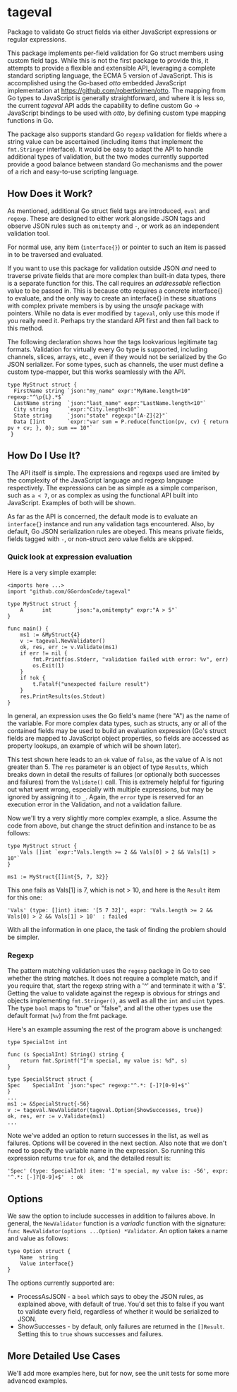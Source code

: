 # tageval
Package to validate Go struct fields via either JavaScript expressions or regular expressions.

This package implements per-field validation for Go struct members using custom field tags.  While this is not the first package to provide this, it attempts to provide a flexible and extensible API, leveraging a complete standard scripting language, the ECMA 5 version of JavaScript.  This is accomplished using the Go-based _otto_ embedded JavaScript implementation at <https://github.com/robertkrimen/otto>.  The mapping from Go types to JavaScript is generally straightforward, and where it is less so, the current _tageval_ API adds the capability to define custom Go -> JavaScript bindings to be used with _otto_, by defining custom type mapping functions in Go.

The package also supports standard Go `regexp` validation for fields where a string value can be ascertained (including items that implement the `fmt.Stringer` interface).  It would be easy to adapt the API to handle additional types of validation, but the two modes currently supported provide a good balance between standard Go mechanisms and the power of a rich and easy-to-use scripting language.

## How Does it Work?
As mentioned, additional Go struct field tags are introduced, `eval` and `regexp`.  These are designed to either work alongside JSON tags and observe JSON rules such as `omitempty` and `-`, or work as an independent validation tool.

For normal use, any item (`interface{}`) or pointer to such an item is passed in to be traversed and evaluated.

If you want to use this package for validation outside JSON *and* need to traverse private fields that are more complex than built-in data types, there is a separate function for this.  The call requires an _addressable_ reflection value to be passed in.  This is because otto requires a concrete interface{} to evaluate, and the only way to create an interface{} in these situations with complex private members is by using the _unsafe_ package with pointers.  While no data is ever modified by `tageval`, only use this mode if you really need it.  Perhaps try the standard API first and then fall back to this method.

The following declaration shows how the tags lookvarious legitimate tag formats.  Validation for virtually every Go type is supported, including channels, slices, arrays, etc., even if they would not be serialized by the Go JSON serializer.  For some types, such as channels, the user must define a custom type-mapper, but this works seamlessly with the API.

```
type MyStruct struct {
  FirstName string `json:"my_name" expr:"MyName.length<10" regexp:"^\p{L}.*$`
  LastName string  `json:"last_name" expr:"LastName.length<10"`
  City string      `expr:"City.length<10"`
  State string     `json:"state" regexp:"[A-Z]{2}"`
  Data []int       `expr:"var sum = P.reduce(function(pv, cv) { return pv + cv; }, 0); sum == 10"`
 }
 ```

## How Do I Use It?
The API itself is simple.  The expressions and regexps used are limited by the complexity of the JavaScript language and regexp language respectively.  The expressions can be as simple as a simple comparison, such as `a < 7`, or as complex as using the functional API built into JavaScript.  Examples of both will be shown.

As far as the API is concerned, the default mode is to evaluate an `interface{}` instance and run any validation tags encountered.  Also, by default, Go JSON serialization rules are obeyed.  This means private fields, fields tagged with `-`, or non-struct zero value fields are skipped.

### Quick look at expression evaluation
Here is a very simple example:
```
<imports here ...>
import "github.com/GGordonCode/tageval"

type MyStruct struct {
	A      int       `json:"a,omitempty" expr:"A > 5"`
}

func main() {
	ms1 := &MyStruct{4}
	v := tageval.NewValidator()
	ok, res, err := v.Validate(ms1)
	if err != nil {
		fmt.Printf(os.Stderr, "validation failed with error: %v", err)
    	os.Exit(1)
	}
	if !ok {
		t.Fatalf("unexpected failure result")
	}
	res.PrintResults(os.Stdout)
}
```

In general, an expression uses the Go field's name (here "A") as the name of the variable.  For more complex data types, such as structs, any or all of the contained fields may be used to build an evaluation expression (Go's struct fields are mapped to JavaScript object properties, so fields are accessed as property lookups, an example of which will be shown later).

This test shown here leads to an `ok` value of `false`, as the value of A is not greater than 5.  The `res` parameter is an object of type `Results`, which breaks down in detail the results of failures (or optionally both successes and failures) from the `Validate()` call.  This is extremely helpful for figuring out what went wrong, especially with multiple expressions, but may be ignored by assigning it to `_`.  Again, the `error` type is reserved for an execution error in the Validation, and not a validation failure.

Now we'll try a very slightly more complex example, a slice.  Assume the code from above, but change the struct definition and instance to be as follows:

```
type MyStruct struct {
	Vals []int `expr:"Vals.length >= 2 && Vals[0] > 2 && Vals[1] > 10"`
}

ms1 := MyStruct{[]int{5, 7, 32}}
```

This one fails as Vals[1] is 7, which is not > 10, and here is the `Result` item for this one:

`'Vals' (type: []int) item: '[5 7 32]', expr: 'Vals.length >= 2 && Vals[0] > 2 && Vals[1] > 10'  : failed`

With all the information in one place, the task of finding the problem should be simpler.

### Regexp
The pattern matching validation uses the `regexp` package in Go to see whether the string matches.  It does not require a complete match, and if you require that, start the regexp string with a '^' and terminate it with a '$'.  Getting the value to validate against the regexp is obvious for strings and objects implementing `fmt.Stringer()`, as well as all the `int` and `uint` types.  The type `bool` maps to "true" or "false", and all the other types use the default format (`%v`) from the fmt package.

Here's an example assuming the rest of the program above is unchanged:

```
type SpecialInt int

func (s SpecialInt) String() string {
	return fmt.Sprintf("I'm special, my value is: %d", s)
}

type SpecialStruct struct {
Spec	SpecialInt `json:"spec" regexp:"^.*: [-]?[0-9]+$"`
}
...
ms1 := &SpecialStruct{-56}
v := tageval.NewValidator(tageval.Option{ShowSuccesses, true})
ok, res, err := v.Validate(ms1)
...
```
Note we've added an option to return successes in the list, as well as failures.  Options will be covered in the next section.  Also note that we don't need to specify the variable name in the expression.  So running this expression returns `true` for `ok`, and the detailed result is:

`'Spec' (type: SpecialInt) item: 'I'm special, my value is: -56', expr: '^.*: [-]?[0-9]+$'  : ok`

## Options
We saw the option to include successes in addition to failures above.  In general, the `NewValidator` function is a _variadic_ function with the signature: `func NewValidator(options ...Option) *Validator`.  An option takes a name and value as follows:

```
type Option struct {
	Name  string
	Value interface{}
}
```

The options currently supported are:
* ProcessAsJSON - a `bool` which says to obey the JSON rules, as explained above, with default of true.  You'd set this to false if you want to validate every field, regardless of whether it would be serialized to JSON.
* ShowSuccesses - by default, only failures are returned in the `[]Result`.  Setting this to `true` shows successes and failures.

## More Detailed Use Cases
We'll add more examples here, but for now, see the unit tests for some more advanced examples.
